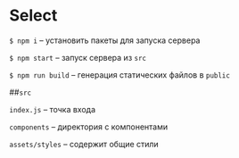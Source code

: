 # Select

`$ npm i` – установить пакеты для запуска сервера

`$ npm start` – запуск сервера из `src`

`$ npm run build` – генерация статических файлов в `public`

##`src`

`index.js` – точка входа

`components` – директория с компонентами

`assets/styles` – содержит общие стили

